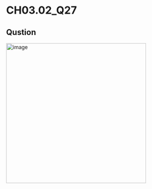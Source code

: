 # CH03.02_Q27

## Qustion

<img width="378" alt="image" src="https://github.com/user-attachments/assets/caa20638-e228-46f0-8d38-17a5a212e0e8">
